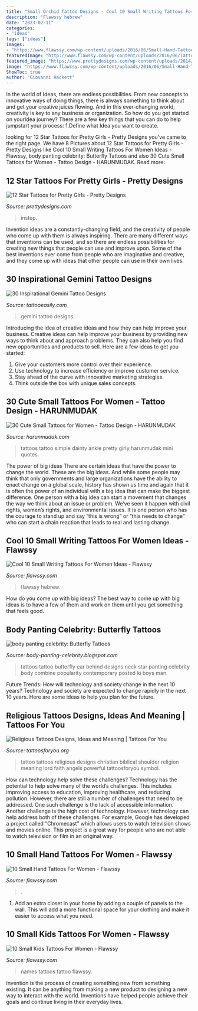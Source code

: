 ```yaml
---
title: "Small Orchid Tattoo Designs - Cool 10 Small Writing Tattoos For Women Ideas"
description: "Flawssy hebrew"
date: "2023-02-11"
categories:
- "ideas"
tags: ["ideas"]
images:
- "https://www.flawssy.com/wp-content/uploads/2016/06/Small-Hand-Tattoo-Designs-for-Women-1.jpg"
featuredImage: "http://www.flawssy.com/wp-content/uploads/2016/06/Tattoo-Ideas-for-Men-with-Kids-Names.jpeg"
featured_image: "https://www.prettydesigns.com/wp-content/uploads/2014/12/Instep-Star-Tattoo.jpg"
image: "https://www.flawssy.com/wp-content/uploads/2016/06/Small-Hand-Tattoo-Designs-for-Women-1.jpg"
ShowToc: true
author: "Giovanni Hackett"
---
```



In the world of Ideas, there are endless possibilities. From new concepts to innovative ways of doing things, there is always something to think about and get your creative juices flowing. And in this ever-changing world, creativity is key to any business or organization. So how do you get started on yourIdea journey? There are a few key things that you can do to help jumpstart your process: 1.Define what Idea you want to create.

	

		
looking for 12 Star Tattoos for Pretty Girls - Pretty Designs you've came to the right page. We have 8 Pictures about 12 Star Tattoos for Pretty Girls - Pretty Designs like Cool 10 Small Writing Tattoos For Women Ideas - Flawssy, body panting celebrity: Butterfly Tattoos and also 30 Cute Small Tattoos for Women - Tattoo Design - HARUNMUDAK. Read more:
		
    
## 12 Star Tattoos For Pretty Girls - Pretty Designs

<img loading=lazy src="https://www.prettydesigns.com/wp-content/uploads/2014/12/Instep-Star-Tattoo.jpg" onerror="this.onerror=null;this.src='https://tse3.mm.bing.net/th?id=OIP.qgfvNbsCF936kEU423GwwwAAAA&amp;pid=15.1';" alt="12 Star Tattoos for Pretty Girls - Pretty Designs">

_Source: prettydesigns.com_

>instep. 

	

Invention ideas are a constantly-changing field, and the creativity of people who come up with them is always inspiring. There are many different ways that inventions can be used, and so there are endless possibilities for creating new things that people can use and improve upon. Some of the best inventions ever come from people who are imaginative and creative, and they come up with ideas that other people can use in their own lives.

    
## 30 Inspirational Gemini Tattoo Designs

<img loading=lazy src="http://www.tattooeasily.com/wp-content/uploads/2014/06/small-gemini-tattoo-design.jpg" onerror="this.onerror=null;this.src='https://tse3.mm.bing.net/th?id=OIP.jx43hDfTztEM7CJ7-fC87AHaKO&amp;pid=15.1';" alt="30 Inspirational Gemini Tattoo Designs">

_Source: tattooeasily.com_

>gemini tattoo designs. 

	

Introducing the idea of creative ideas and how they can help improve your business.
Creative ideas can help improve your business by providing new ways to think about and approach problems. They can also help you find new opportunities and products to sell. Here are a few ideas to get you started: 
1. Give your customers more control over their experience.
2. Use technology to increase efficiency or improve customer service.
3. Stay ahead of the curve with innovative marketing strategies.
4. Think outside the box with unique sales concepts.

    
## 30 Cute Small Tattoos For Women - Tattoo Design - HARUNMUDAK

<img loading=lazy src="https://harunmudak.com/wp-content/uploads/2020/05/cute-small-tattoos-19-566x1024.jpg" onerror="this.onerror=null;this.src='https://tse3.mm.bing.net/th?id=OIP.aWtt1N-xS2v2OLp---AefAHaNZ&amp;pid=15.1';" alt="30 Cute Small Tattoos for Women - Tattoo Design - HARUNMUDAK">

_Source: harunmudak.com_

>tattoos tattoo simple dainty ankle pretty girly harunmudak mini quotes. 

	

The power of big ideas
There are certain ideas that have the power to change the world. These are the big ideas. And while some people may think that only governments and large organizations have the ability to enact change on a global scale, history has shown us time and again that it is often the power of an individual with a big idea that can make the biggest difference.
One person with a big idea can start a movement that changes the way we think about an issue or problem. We’ve seen it happen with civil rights, women’s rights, and environmental issues. It is one person who has the courage to stand up and say “this is wrong” or “this needs to change” who can start a chain reaction that leads to real and lasting change.

    
## Cool 10 Small Writing Tattoos For Women Ideas - Flawssy

<img loading=lazy src="https://www.flawssy.com/wp-content/uploads/2016/06/Hebrew-Tattoos-with-Deep-Meaning.jpg" onerror="this.onerror=null;this.src='https://tse3.mm.bing.net/th?id=OIP.yykjQ8IKH23sPbq1WDNLlgHaMf&amp;pid=15.1';" alt="Cool 10 Small Writing Tattoos For Women Ideas - Flawssy">

_Source: flawssy.com_

>flawssy hebrew. 

	

How do you come up with big ideas?
The best way to come up with big ideas is to have a few of them and work on them until you get something that feels good.

    
## Body Panting Celebrity: Butterfly Tattoos

<img loading=lazy src="http://2.bp.blogspot.com/_u7eq09pJaXw/TTLX1EhB_KI/AAAAAAAAAQI/MCY9vBNNHf8/s1600/butterfly-tattoo-designs.jpg" onerror="this.onerror=null;this.src='https://tse4.mm.bing.net/th?id=OIP.7MiBxx-er2vXjkdJx_KsAQAAAA&amp;pid=15.1';" alt="body panting celebrity: Butterfly Tattoos">

_Source: body-panting-celebrity.blogspot.com_

>tattoos tattoo butterfly ear behind designs neck star panting celebrity body combine popularity contemporary posted ki boys man. 

	

Future Trends: How will technology and society change in the next 10 years?
Technology and society are expected to change rapidly in the next 10 years. Here are some ideas to help you plan for the future.

    
## Religious Tattoos Designs, Ideas And Meaning | Tattoos For You

<img loading=lazy src="http://www.tattoosforyou.org/wp-content/uploads/2013/09/Religious-Tattoo-Designs-For-Men-764x1024.jpg" onerror="this.onerror=null;this.src='https://tse2.mm.bing.net/th?id=OIP.xOn1c8wnxqDBKsMxuWXgvgHaJ7&amp;pid=15.1';" alt="Religious Tattoos Designs, Ideas and Meaning | Tattoos For You">

_Source: tattoosforyou.org_

>tattoo tattoos religious designs christian biblical shoulder religion meaning lord faith angels powerful tattoosforyou symbol. 

	

How can technology help solve these challenges?
Technology has the potential to help solve many of the world’s challenges. This includes improving access to education, improving healthcare, and reducing pollution. However, there are still a number of challenges that need to be addressed. One such challenge is the lack of accessible information. Another challenge is the high cost of technology. However, technology can help address both of these challenges. For example, Google has developed a project called “Chromecast” which allows users to watch television shows and movies online. This project is a great way for people who are not able to watch television or film in an original way.

    
## 10 Small Hand Tattoos For Women - Flawssy

<img loading=lazy src="https://www.flawssy.com/wp-content/uploads/2016/06/Small-Hand-Tattoo-Designs-for-Women-1.jpg" onerror="this.onerror=null;this.src='https://tse3.mm.bing.net/th?id=OIP.tm6IOJ3HTzsauq6m701kfgHaKl&amp;pid=15.1';" alt="10 Small Hand Tattoos For Women - Flawssy">

_Source: flawssy.com_

>. 

	

1. Add an extra closet in your home by adding a couple of panels to the wall. This will add a more functional space for your clothing and make it easier to access what you need.

    
## 10 Small Kids Tattoos For Women - Flawssy

<img loading=lazy src="http://www.flawssy.com/wp-content/uploads/2016/06/Tattoo-Ideas-for-Men-with-Kids-Names.jpeg" onerror="this.onerror=null;this.src='https://tse3.mm.bing.net/th?id=OIP.1tjE7mw7mqRKfAlaEACMwwHaJ4&amp;pid=15.1';" alt="10 Small Kids Tattoos For Women - Flawssy">

_Source: flawssy.com_

>names tattoos tattoo flawssy. 

	

Invention is the process of creating something new from something existing. It can be anything from making a new product to designing a new way to interact with the world. Inventions have helped people achieve their goals and continue living in their everyday lives.


